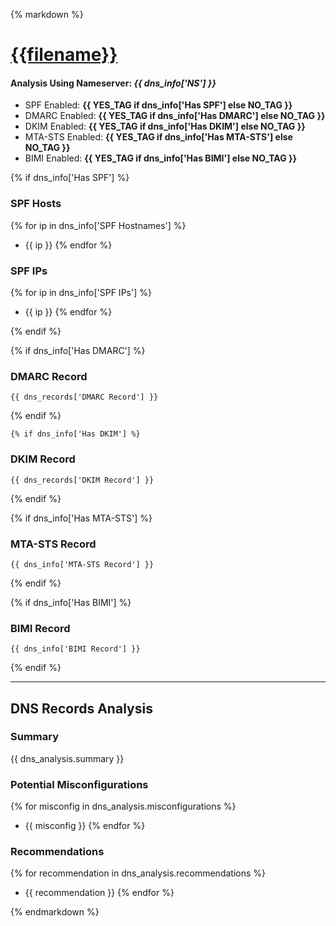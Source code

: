 {% markdown %}

# [{{filename}}]({{range_url}})

#### Analysis Using Nameserver: _{{ dns_info['NS'] }}_

-   SPF Enabled: **{{ YES_TAG if dns_info['Has SPF'] else NO_TAG }}**
-   DMARC Enabled: **{{ YES_TAG if dns_info['Has DMARC'] else NO_TAG }}**
-   DKIM Enabled: **{{ YES_TAG if dns_info['Has DKIM'] else NO_TAG }}**
-   MTA-STS Enabled: **{{ YES_TAG if dns_info['Has MTA-STS'] else NO_TAG }}**
-   BIMI Enabled: **{{ YES_TAG if dns_info['Has BIMI'] else NO_TAG }}**

{% if dns_info['Has SPF'] %}

### SPF Hosts

{% for ip in dns_info['SPF Hostnames'] %}
-   {{ ip }}
{% endfor %}

### SPF IPs

{% for ip in dns_info['SPF IPs'] %}
-   {{ ip }}
{% endfor %}

{% endif %}

{% if dns_info['Has DMARC'] %}

### DMARC Record

    {{ dns_records['DMARC Record'] }}

{% endif %}

    {% if dns_info['Has DKIM'] %}

### DKIM Record

    {{ dns_records['DKIM Record'] }}

{% endif %}

{% if dns_info['Has MTA-STS'] %}

### MTA-STS Record

    {{ dns_info['MTA-STS Record'] }}

{% endif %}

{% if dns_info['Has BIMI'] %}

### BIMI Record

    {{ dns_info['BIMI Record'] }}

{% endif %}

---

## DNS Records Analysis

### Summary

{{ dns_analysis.summary }}

### Potential Misconfigurations

{% for misconfig in dns_analysis.misconfigurations %}
-   {{ misconfig }}
{% endfor %}

### Recommendations

{% for recommendation in dns_analysis.recommendations %}
-   {{ recommendation }}
{% endfor %}

{% endmarkdown %}